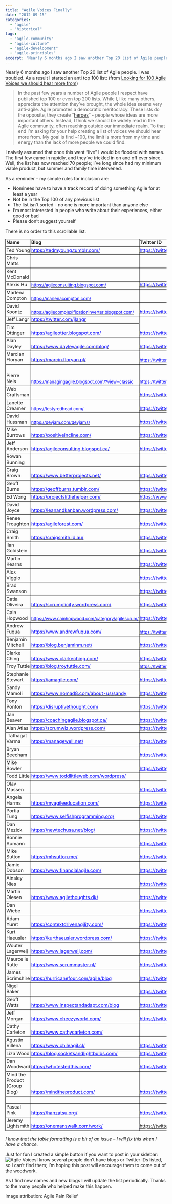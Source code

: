 ```yaml
---
title: "Agile Voices Finally"
date: "2012-09-15"
categories: 
  - "agile"
  - "historical"
tags: 
  - "agile-community"
  - "agile-culture"
  - "agile-development"
  - "agile-principles"
excerpt: 'Nearly 6 months ago I saw another Top 20 list of Agile people. I was troubled. As a result'
---
```


Nearly 6 months ago I saw another Top 20 list of Agile people. I was troubled. As a result I started an anti top 100 list: (from [Looking for 100 Agile Voices we should hear more from](/blog/looking-for-100-agile-voices-we-should-hear-more-from.html))

> In the past few years a number of Agile people I respect have published top 100 or even top 200 lists. While I, like many others, appreciate the attention they’ve brought, the whole idea seems very anti-agile. Agile promotes a democratic meritocracy. These lists do the opposite, they create “[heroes](/blog/agile-gurus-or-thought-leaders.html)” - people whose ideas are more important others. Instead, I think we should be widely read in the Agile community, often reaching outside our immediate realm. To that end I’m asking for your help creating a list of voices we should hear more from. My goal is find ~100, the limit is more from my time and energy than the lack of more people we could find.

I naively assumed that once this went “live” I would be flooded with names. The first few came in rapidly, and they’ve trickled in on and off ever since. Well, the list has now reached 70 people; I’ve long since had my minimum viable product, but summer and family time intervened.

As a reminder – my simple rules for inclusion are:

- Nominees have to have a track record of doing something Agile for at least a year
- Not be in the Top 100 of any previous list
- The list isn't sorted - no one is more important than anyone else
- I’m most interested in people who write about their experiences, either good or bad
- Please don’t suggest yourself

There is no order to this scrollable list.

<table class="postTable" style="border-collapse: collapse;" border="0" width="561" cellspacing="0" cellpadding="0"><colgroup><col style="width: 83pt; mso-width-source: userset; mso-width-alt: 3925;" width="110"> <col style="width: 97pt; mso-width-source: userset; mso-width-alt: 4608;" width="130"> <col style="width: 157pt; mso-width-source: userset; mso-width-alt: 7452;" width="210"></colgroup><tbody><tr style="height: 14.4pt;"><td class="xl67" style="border-bottom: windowtext 0.5pt solid; border-left: windowtext 1.5pt solid; padding-left: 1px; padding-right: 1px; vertical-align: bottom; border-top: windowtext 0.5pt solid; border-right: windowtext 0.5pt solid; padding-top: 1px;" width="138" height="23"><span style="font-size: 11pt;"><strong>Name</strong></span></td><td class="xl68" style="border-bottom: windowtext 0.5pt solid; border-left: medium none; padding-left: 1px; padding-right: 1px; vertical-align: bottom; border-top: windowtext 0.5pt solid; border-right: windowtext 0.5pt solid; padding-top: 1px;" width="130"><span style="font-size: 11pt;"><strong>Blog</strong></span></td><td class="xl69" style="border-bottom: windowtext 0.5pt solid; border-left: medium none; padding-left: 1px; padding-right: 1px; vertical-align: bottom; border-top: windowtext 0.5pt solid; border-right: windowtext 1.5pt solid; padding-top: 1px;" width="544"><span style="font-size: 11pt;"><strong>Twitter ID</strong></span></td></tr><tr style="height: 14.4pt;"><td class="xl70" style="border-bottom: windowtext 0.5pt solid; border-left: windowtext 1.5pt solid; padding-left: 1px; padding-right: 1px; vertical-align: bottom; border-top: medium none; border-right: windowtext 0.5pt solid; padding-top: 1px;" height="23"><span style="font-size: 11pt;">Ted Young</span></td><td class="xl71" style="border-bottom: windowtext 0.5pt solid; border-left: medium none; padding-left: 1px; padding-right: 1px; vertical-align: bottom; border-top: medium none; border-right: windowtext 0.5pt solid; padding-top: 1px;" width="130"><a href="https://tedmyoung.tumblr.com/" target="_parent" rel="noopener noreferrer"><span style="mso-font-charset: 0;"><span style="font-size: 11pt; color: #0000ff;">https://tedmyoung.tumblr.com/</span></span></a></td><td class="xl72" style="border-bottom: windowtext 0.5pt solid; border-left: medium none; padding-left: 1px; padding-right: 1px; vertical-align: bottom; border-top: medium none; border-right: windowtext 1.5pt solid; padding-top: 1px;" width="544"><a href="https://twitter.com/#!/jitterted" target="_parent" rel="noopener noreferrer"><span style="mso-font-charset: 0;"><span style="font-size: 11pt; color: #0000ff;">https://twitter.com/#!/jitterted</span></span></a></td></tr><tr style="height: 14.4pt;"><td class="xl70" style="border-bottom: windowtext 0.5pt solid; border-left: windowtext 1.5pt solid; padding-left: 1px; padding-right: 1px; vertical-align: bottom; border-top: medium none; border-right: windowtext 0.5pt solid; padding-top: 1px;" height="23"><span style="font-size: 11pt;">Chris Matts</span></td><td class="xl73" style="border-bottom: windowtext 0.5pt solid; border-left: medium none; padding-left: 1px; padding-right: 1px; vertical-align: middle; border-top: medium none; border-right: windowtext 0.5pt solid; padding-top: 1px;" width="130"><span style="font-size: 10pt;">&nbsp;</span></td><td class="xl74" style="border-bottom: windowtext 0.5pt solid; border-left: medium none; padding-left: 1px; padding-right: 1px; vertical-align: middle; border-top: medium none; border-right: windowtext 1.5pt solid; padding-top: 1px;" width="544"><span style="font-size: 10pt;">&nbsp;</span></td></tr><tr style="height: 14.4pt;"><td class="xl70" style="border-bottom: windowtext 0.5pt solid; border-left: windowtext 1.5pt solid; padding-left: 1px; padding-right: 1px; vertical-align: bottom; border-top: medium none; border-right: windowtext 0.5pt solid; padding-top: 1px;" height="23"><span style="font-size: 11pt;">Kent McDonald</span></td><td class="xl73" style="border-bottom: windowtext 0.5pt solid; border-left: medium none; padding-left: 1px; padding-right: 1px; vertical-align: middle; border-top: medium none; border-right: windowtext 0.5pt solid; padding-top: 1px;" width="130"><span style="font-size: 10pt;">&nbsp;</span></td><td class="xl74" style="border-bottom: windowtext 0.5pt solid; border-left: medium none; padding-left: 1px; padding-right: 1px; vertical-align: middle; border-top: medium none; border-right: windowtext 1.5pt solid; padding-top: 1px;" width="544"><span style="font-size: 10pt;">&nbsp;</span></td></tr><tr style="height: 14.4pt;"><td class="xl70" style="border-bottom: windowtext 0.5pt solid; border-left: windowtext 1.5pt solid; padding-left: 1px; padding-right: 1px; vertical-align: bottom; border-top: medium none; border-right: windowtext 0.5pt solid; padding-top: 1px;" height="23"><span style="font-size: 11pt;">Alexis Hu</span></td><td class="xl78" style="border-bottom: windowtext 0.5pt solid; border-left: medium none; padding-left: 1px; padding-right: 1px; vertical-align: bottom; border-top: medium none; border-right: windowtext 0.5pt solid; padding-top: 1px;" width="130"><a href="https://agileconsulting.blogspot.com/"><span style="font-size: 10pt; color: #0000ff;">https://agileconsulting.blogspot.com/</span></a></td><td class="xl72" style="border-bottom: windowtext 0.5pt solid; border-left: medium none; padding-left: 1px; padding-right: 1px; vertical-align: bottom; border-top: medium none; border-right: windowtext 1.5pt solid; padding-top: 1px;" width="544"><a href="https://twitter.com/alhui" target="_parent" rel="noopener noreferrer"><span style="mso-font-charset: 0;"><span style="font-size: 11pt; color: #0000ff;">https://twitter.com/alhui</span></span></a></td></tr><tr style="height: 14.4pt;"><td class="xl70" style="border-bottom: windowtext 0.5pt solid; border-left: windowtext 1.5pt solid; padding-left: 1px; padding-right: 1px; vertical-align: bottom; border-top: medium none; border-right: windowtext 0.5pt solid; padding-top: 1px;" height="23"><span style="font-size: 11pt;">Marlena Compton</span></td><td class="xl78" style="border-bottom: windowtext 0.5pt solid; border-left: medium none; padding-left: 1px; padding-right: 1px; vertical-align: bottom; border-top: medium none; border-right: windowtext 0.5pt solid; padding-top: 1px;" width="130"><a href="https://marlenacompton.com/"><span style="font-size: 10pt; color: #0000ff;">https://marlenacompton.com/</span></a></td><td class="xl74" style="border-bottom: windowtext 0.5pt solid; border-left: medium none; padding-left: 1px; padding-right: 1px; vertical-align: middle; border-top: medium none; border-right: windowtext 1.5pt solid; padding-top: 1px;" width="544"><span style="font-size: 10pt;">&nbsp;</span></td></tr><tr style="height: 14.4pt;"><td class="xl70" style="border-bottom: windowtext 0.5pt solid; border-left: windowtext 1.5pt solid; padding-left: 1px; padding-right: 1px; vertical-align: bottom; border-top: medium none; border-right: windowtext 0.5pt solid; padding-top: 1px;" height="23"><span style="font-size: 11pt;">David Koontz</span></td><td class="xl78" style="border-bottom: windowtext 0.5pt solid; border-left: medium none; padding-left: 1px; padding-right: 1px; vertical-align: bottom; border-top: medium none; border-right: windowtext 0.5pt solid; padding-top: 1px;" width="130"><a href="https://agilecomplexificationinverter.blogspot.com/"><span style="font-size: 10pt; color: #0000ff;">https://agilecomplexificationinverter.blogspot.com/</span></a></td><td class="xl72" style="border-bottom: windowtext 0.5pt solid; border-left: medium none; padding-left: 1px; padding-right: 1px; vertical-align: bottom; border-top: medium none; border-right: windowtext 1.5pt solid; padding-top: 1px;" width="544"><a href="https://twitter.com/#!/davidakoontz" target="_parent" rel="noopener noreferrer"><span style="mso-font-charset: 0;"><span style="font-size: 11pt; color: #0000ff;">https://twitter.com/#!/davidakoontz</span></span></a></td></tr><tr style="height: 14.4pt;"><td class="xl70" style="border-bottom: windowtext 0.5pt solid; border-left: windowtext 1.5pt solid; padding-left: 1px; padding-right: 1px; vertical-align: bottom; border-top: medium none; border-right: windowtext 0.5pt solid; padding-top: 1px;" height="23"><span style="font-size: 11pt;">Jeff Langr</span></td><td class="xl71" style="border-bottom: windowtext 0.5pt solid; border-left: medium none; padding-left: 1px; padding-right: 1px; vertical-align: bottom; border-top: medium none; border-right: windowtext 0.5pt solid; padding-top: 1px;" width="130"><a href="https://twitter.com/jlangr" target="_parent" rel="noopener noreferrer"><span style="mso-font-charset: 0;"><span style="font-size: 11pt; color: #0000ff;">https://twitter.com/jlangr</span></span></a></td></tr><tr style="height: 14.4pt;"><td class="xl70" style="border-bottom: windowtext 0.5pt solid; border-left: windowtext 1.5pt solid; padding-left: 1px; padding-right: 1px; vertical-align: bottom; border-top: medium none; border-right: windowtext 0.5pt solid; padding-top: 1px;" height="23"><span style="font-size: 11pt;">Tim Ottinger</span></td><td class="xl71" style="border-bottom: windowtext 0.5pt solid; border-left: medium none; padding-left: 1px; padding-right: 1px; vertical-align: bottom; border-top: medium none; border-right: windowtext 0.5pt solid; padding-top: 1px;" width="130"><a href="https://agileotter.blogspot.com/" target="_parent" rel="noopener noreferrer"><span style="mso-font-charset: 0;"><span style="font-size: 11pt; color: #0000ff;">https://agileotter.blogspot.com/</span></span></a></td><td class="xl72" style="border-bottom: windowtext 0.5pt solid; border-left: medium none; padding-left: 1px; padding-right: 1px; vertical-align: bottom; border-top: medium none; border-right: windowtext 1.5pt solid; padding-top: 1px;" width="544"><a href="https://twitter.com/#!/tottinge" target="_parent" rel="noopener noreferrer"><span style="mso-font-charset: 0;"><span style="font-size: 11pt; color: #0000ff;">https://twitter.com/#!/tottinge</span></span></a></td></tr><tr style="height: 14.4pt;"><td class="xl70" style="border-bottom: windowtext 0.5pt solid; border-left: windowtext 1.5pt solid; padding-left: 1px; padding-right: 1px; vertical-align: bottom; border-top: medium none; border-right: windowtext 0.5pt solid; padding-top: 1px;" height="23"><span style="font-size: 11pt;">Alan Dayley</span></td><td class="xl71" style="border-bottom: windowtext 0.5pt solid; border-left: medium none; padding-left: 1px; padding-right: 1px; vertical-align: bottom; border-top: medium none; border-right: windowtext 0.5pt solid; padding-top: 1px;" width="130"><a href="https://www.dayleyagile.com/blog/" target="_parent" rel="noopener noreferrer"><span style="mso-font-charset: 0;"><span style="font-size: 11pt; color: #0000ff;">https://www.dayleyagile.com/blog/</span></span></a></td><td class="xl72" style="border-bottom: windowtext 0.5pt solid; border-left: medium none; padding-left: 1px; padding-right: 1px; vertical-align: bottom; border-top: medium none; border-right: windowtext 1.5pt solid; padding-top: 1px;" width="544"><a href="https://twitter.com/dayleyagile" target="_parent" rel="noopener noreferrer"><span style="mso-font-charset: 0;"><span style="font-size: 11pt; color: #0000ff;">https://twitter.com/dayleyagile</span></span></a></td></tr><tr style="height: 14.4pt;"><td class="xl70" style="border-bottom: windowtext 0.5pt solid; border-left: windowtext 1.5pt solid; padding-left: 1px; padding-right: 1px; vertical-align: bottom; border-top: medium none; border-right: windowtext 0.5pt solid; padding-top: 1px;" height="23"><span style="font-size: 11pt;">Marcian Floryan</span></td><td class="xl71" style="border-bottom: windowtext 0.5pt solid; border-left: medium none; padding-left: 1px; padding-right: 1px; vertical-align: bottom; border-top: medium none; border-right: windowtext 0.5pt solid; padding-top: 1px;" width="130"><a href="https://marcin.floryan.pl/" target="_parent" rel="noopener noreferrer"><span style="mso-font-charset: 0;"><span style="font-size: 11pt; color: #0000ff;">https://marcin.floryan.pl/</span></span></a></td><td class="xl76" style="border-bottom: windowtext 0.5pt solid; border-left: medium none; padding-left: 1px; padding-right: 1px; vertical-align: bottom; border-top: medium none; border-right: windowtext 1.5pt solid; padding-top: 1px;" width="544"><a href="https://twitter.com/mfloryan"><span style="font-size: 10pt; color: #0000ff;">https://twitter.com/mfloryan</span></a></td></tr><tr style="height: 40.2pt;"><td class="xl70" style="border-bottom: windowtext 0.5pt solid; border-left: windowtext 1.5pt solid; padding-left: 1px; padding-right: 1px; vertical-align: bottom; border-top: medium none; border-right: windowtext 0.5pt solid; padding-top: 1px;" height="67"><span style="font-size: 11pt;">Pierre Neis</span></td><td class="xl77" style="border-bottom: windowtext 0.5pt solid; border-left: medium none; padding-left: 1px; padding-right: 1px; vertical-align: bottom; border-top: medium none; border-right: windowtext 0.5pt solid; padding-top: 1px;" width="130"><a href="https://managingagile.blogspot.com/?view=classic"><span style="font-size: 10pt; color: #0000ff;">https://managingagile.blogspot.com/?view=classic</span></a></td><td class="xl76" style="border-bottom: windowtext 0.5pt solid; border-left: medium none; padding-left: 1px; padding-right: 1px; vertical-align: bottom; border-top: medium none; border-right: windowtext 1.5pt solid; padding-top: 1px;" width="544"><a href="https://twitter.com/elPedroMajor"><span style="font-size: 10pt; color: #0000ff;">https://twitter.com/elPedroMajor</span></a></td></tr><tr style="height: 14.4pt;"><td class="xl70" style="border-bottom: windowtext 0.5pt solid; border-left: windowtext 1.5pt solid; padding-left: 1px; padding-right: 1px; vertical-align: bottom; border-top: medium none; border-right: windowtext 0.5pt solid; padding-top: 1px;" height="23"><span style="font-size: 11pt;">Web Craftsman</span></td><td class="xl73" style="border-bottom: windowtext 0.5pt solid; border-left: medium none; padding-left: 1px; padding-right: 1px; vertical-align: middle; border-top: medium none; border-right: windowtext 0.5pt solid; padding-top: 1px;" width="130"><span style="font-size: 10pt;">&nbsp;</span></td><td class="xl72" style="border-bottom: windowtext 0.5pt solid; border-left: medium none; padding-left: 1px; padding-right: 1px; vertical-align: bottom; border-top: medium none; border-right: windowtext 1.5pt solid; padding-top: 1px;" width="544"><a href="https://twitter.com/web_craftsman" target="_parent" rel="noopener noreferrer"><span style="mso-font-charset: 0;"><span style="font-size: 11pt; color: #0000ff;">https://twitter.com/web_craftsman</span></span></a></td></tr><tr style="height: 14.4pt;"><td class="xl70" style="border-bottom: windowtext 0.5pt solid; border-left: windowtext 1.5pt solid; padding-left: 1px; padding-right: 1px; vertical-align: bottom; border-top: medium none; border-right: windowtext 0.5pt solid; padding-top: 1px;" height="23"><span style="font-size: 11pt;">Lanette Creamer</span></td><td class="xl78" style="border-bottom: windowtext 0.5pt solid; border-left: medium none; padding-left: 1px; padding-right: 1px; vertical-align: bottom; border-top: medium none; border-right: windowtext 0.5pt solid; padding-top: 1px;" width="130"><span style="font-size: 10pt; color: #0000ff;">https://testyredhead.com/</span></td><td class="xl72" style="border-bottom: windowtext 0.5pt solid; border-left: medium none; padding-left: 1px; padding-right: 1px; vertical-align: bottom; border-top: medium none; border-right: windowtext 1.5pt solid; padding-top: 1px;" width="544"><a href="https://twitter.com/lanettecream" target="_parent" rel="noopener noreferrer"><span style="mso-font-charset: 0;"><span style="font-size: 11pt; color: #0000ff;">https://twitter.com/lanettecream</span></span></a></td></tr><tr style="height: 14.4pt;"><td class="xl70" style="border-bottom: windowtext 0.5pt solid; border-left: windowtext 1.5pt solid; padding-left: 1px; padding-right: 1px; vertical-align: bottom; border-top: medium none; border-right: windowtext 0.5pt solid; padding-top: 1px;" height="23"><span style="font-size: 11pt;">David Hussman</span></td><td class="xl78" style="border-bottom: windowtext 0.5pt solid; border-left: medium none; padding-left: 1px; padding-right: 1px; vertical-align: bottom; border-top: medium none; border-right: windowtext 0.5pt solid; padding-top: 1px;" width="130"><a href="https://devjam.com/"><span style="font-size: 10pt; color: #0000ff;">https://devjam.com/devjams/</span></a></td><td class="xl72" style="border-bottom: windowtext 0.5pt solid; border-left: medium none; padding-left: 1px; padding-right: 1px; vertical-align: bottom; border-top: medium none; border-right: windowtext 1.5pt solid; padding-top: 1px;" width="544"><a href="https://twitter.com/davidhussman" target="_parent" rel="noopener noreferrer"><span style="mso-font-charset: 0;"><span style="font-size: 11pt; color: #0000ff;">https://twitter.com/davidhussman</span></span></a></td></tr><tr style="height: 14.4pt;"><td class="xl70" style="border-bottom: windowtext 0.5pt solid; border-left: windowtext 1.5pt solid; padding-left: 1px; padding-right: 1px; vertical-align: bottom; border-top: medium none; border-right: windowtext 0.5pt solid; padding-top: 1px;" height="23"><span style="font-size: 11pt;">Mike Burrows</span></td><td class="xl71" style="border-bottom: windowtext 0.5pt solid; border-left: medium none; padding-left: 1px; padding-right: 1px; vertical-align: bottom; border-top: medium none; border-right: windowtext 0.5pt solid; padding-top: 1px;" width="130"><a href="https://positiveincline.com/" target="_parent" rel="noopener noreferrer"><span style="mso-font-charset: 0;"><span style="font-size: 11pt; color: #0000ff;">https://positiveincline.com/</span></span></a></td><td class="xl72" style="border-bottom: windowtext 0.5pt solid; border-left: medium none; padding-left: 1px; padding-right: 1px; vertical-align: bottom; border-top: medium none; border-right: windowtext 1.5pt solid; padding-top: 1px;" width="544"><a href="https://twitter.com/asplake" target="_parent" rel="noopener noreferrer"><span style="mso-font-charset: 0;"><span style="font-size: 11pt; color: #0000ff;">https://twitter.com/asplake</span></span></a></td></tr><tr style="height: 14.4pt;"><td class="xl70" style="border-bottom: windowtext 0.5pt solid; border-left: windowtext 1.5pt solid; padding-left: 1px; padding-right: 1px; vertical-align: bottom; border-top: medium none; border-right: windowtext 0.5pt solid; padding-top: 1px;" height="23"><span style="font-size: 11pt;">Jeff Anderson</span></td><td class="xl71" style="border-bottom: windowtext 0.5pt solid; border-left: medium none; padding-left: 1px; padding-right: 1px; vertical-align: bottom; border-top: medium none; border-right: windowtext 0.5pt solid; padding-top: 1px;" width="130"><a href="https://agileconsulting.blogspot.ca/" target="_parent" rel="noopener noreferrer"><span style="mso-font-charset: 0;"><span style="font-size: 11pt; color: #0000ff;">https://agileconsulting.blogspot.ca/</span></span></a></td><td class="xl72" style="border-bottom: windowtext 0.5pt solid; border-left: medium none; padding-left: 1px; padding-right: 1px; vertical-align: bottom; border-top: medium none; border-right: windowtext 1.5pt solid; padding-top: 1px;" width="544"><a href="https://twitter.com/thomasjeffrey" target="_parent" rel="noopener noreferrer"><span style="mso-font-charset: 0;"><span style="font-size: 11pt; color: #0000ff;">https://twitter.com/thomasjeffrey</span></span></a></td></tr><tr style="height: 14.4pt;"><td class="xl70" style="border-bottom: windowtext 0.5pt solid; border-left: windowtext 1.5pt solid; padding-left: 1px; padding-right: 1px; vertical-align: bottom; border-top: medium none; border-right: windowtext 0.5pt solid; padding-top: 1px;" height="23"><span style="font-size: 11pt;">Rowan Bunning</span></td><td class="xl73" style="border-bottom: windowtext 0.5pt solid; border-left: medium none; padding-left: 1px; padding-right: 1px; vertical-align: middle; border-top: medium none; border-right: windowtext 0.5pt solid; padding-top: 1px;" width="130"><span style="font-size: 10pt;">&nbsp;</span></td><td class="xl74" style="border-bottom: windowtext 0.5pt solid; border-left: medium none; padding-left: 1px; padding-right: 1px; vertical-align: middle; border-top: medium none; border-right: windowtext 1.5pt solid; padding-top: 1px;" width="544"><span style="font-size: 10pt;">&nbsp;</span></td></tr><tr style="height: 14.4pt;"><td class="xl70" style="border-bottom: windowtext 0.5pt solid; border-left: windowtext 1.5pt solid; padding-left: 1px; padding-right: 1px; vertical-align: bottom; border-top: medium none; border-right: windowtext 0.5pt solid; padding-top: 1px;" height="23"><span style="font-size: 11pt;">Craig Brown</span></td><td class="xl71" style="border-bottom: windowtext 0.5pt solid; border-left: medium none; padding-left: 1px; padding-right: 1px; vertical-align: bottom; border-top: medium none; border-right: windowtext 0.5pt solid; padding-top: 1px;" width="130"><a href="https://www.betterprojects.net/" target="_parent" rel="noopener noreferrer"><span style="mso-font-charset: 0;"><span style="font-size: 11pt; color: #0000ff;">https://www.betterprojects.net/</span></span></a></td><td class="xl72" style="border-bottom: windowtext 0.5pt solid; border-left: medium none; padding-left: 1px; padding-right: 1px; vertical-align: bottom; border-top: medium none; border-right: windowtext 1.5pt solid; padding-top: 1px;" width="544"><a href="https://twitter.com/brown_note" target="_parent" rel="noopener noreferrer"><span style="mso-font-charset: 0;"><span style="font-size: 11pt; color: #0000ff;">https://twitter.com/brown_note</span></span></a></td></tr><tr style="height: 14.4pt;"><td class="xl70" style="border-bottom: windowtext 0.5pt solid; border-left: windowtext 1.5pt solid; padding-left: 1px; padding-right: 1px; vertical-align: bottom; border-top: medium none; border-right: windowtext 0.5pt solid; padding-top: 1px;" height="23"><span style="font-size: 11pt;">Geoff Burns</span></td><td class="xl71" style="border-bottom: windowtext 0.5pt solid; border-left: medium none; padding-left: 1px; padding-right: 1px; vertical-align: bottom; border-top: medium none; border-right: windowtext 0.5pt solid; padding-top: 1px;" width="130"><a href="https://geoffburns.tumblr.com/" target="_parent" rel="noopener noreferrer"><span style="mso-font-charset: 0;"><span style="font-size: 11pt; color: #0000ff;">https://geoffburns.tumblr.com/</span></span></a></td><td class="xl72" style="border-bottom: windowtext 0.5pt solid; border-left: medium none; padding-left: 1px; padding-right: 1px; vertical-align: bottom; border-top: medium none; border-right: windowtext 1.5pt solid; padding-top: 1px;" width="544"><a href="https://twitter.com/blxt/" target="_parent" rel="noopener noreferrer"><span style="mso-font-charset: 0;"><span style="font-size: 11pt; color: #0000ff;">https://twitter.com/blxt/</span></span></a></td></tr><tr style="height: 14.4pt;"><td class="xl70" style="border-bottom: windowtext 0.5pt solid; border-left: windowtext 1.5pt solid; padding-left: 1px; padding-right: 1px; vertical-align: bottom; border-top: medium none; border-right: windowtext 0.5pt solid; padding-top: 1px;" height="23"><span style="font-size: 11pt;">Ed Wong</span></td><td class="xl71" style="border-bottom: windowtext 0.5pt solid; border-left: medium none; padding-left: 1px; padding-right: 1px; vertical-align: bottom; border-top: medium none; border-right: windowtext 0.5pt solid; padding-top: 1px;" width="130"><a href="https://projectslittlehelper.com/" target="_parent" rel="noopener noreferrer"><span style="mso-font-charset: 0;"><span style="font-size: 11pt; color: #0000ff;">https://projectslittlehelper.com/</span></span></a></td><td class="xl72" style="border-bottom: windowtext 0.5pt solid; border-left: medium none; padding-left: 1px; padding-right: 1px; vertical-align: bottom; border-top: medium none; border-right: windowtext 1.5pt solid; padding-top: 1px;" width="544"><a href="https://www.twitter.com/littlehelper" target="_parent" rel="noopener noreferrer"><span style="mso-font-charset: 0;"><span style="font-size: 11pt; color: #0000ff;">https://www.twitter.com/littlehelper</span></span></a></td></tr><tr style="height: 14.4pt;"><td class="xl70" style="border-bottom: windowtext 0.5pt solid; border-left: windowtext 1.5pt solid; padding-left: 1px; padding-right: 1px; vertical-align: bottom; border-top: medium none; border-right: windowtext 0.5pt solid; padding-top: 1px;" height="23"><span style="font-size: 11pt;">David Joyce</span></td><td class="xl71" style="border-bottom: windowtext 0.5pt solid; border-left: medium none; padding-left: 1px; padding-right: 1px; vertical-align: bottom; border-top: medium none; border-right: windowtext 0.5pt solid; padding-top: 1px;" width="130"><a href="https://leanandkanban.wordpress.com/" target="_parent" rel="noopener noreferrer"><span style="mso-font-charset: 0;"><span style="font-size: 11pt; color: #0000ff;">https://leanandkanban.wordpress.com/</span></span></a></td><td class="xl72" style="border-bottom: windowtext 0.5pt solid; border-left: medium none; padding-left: 1px; padding-right: 1px; vertical-align: bottom; border-top: medium none; border-right: windowtext 1.5pt solid; padding-top: 1px;" width="544"><a href="https://twitter.com/dpjoyce/" target="_parent" rel="noopener noreferrer"><span style="mso-font-charset: 0;"><span style="font-size: 11pt; color: #0000ff;">https://twitter.com/dpjoyce/</span></span></a></td></tr><tr style="height: 14.4pt;"><td class="xl70" style="border-bottom: windowtext 0.5pt solid; border-left: windowtext 1.5pt solid; padding-left: 1px; padding-right: 1px; vertical-align: bottom; border-top: medium none; border-right: windowtext 0.5pt solid; padding-top: 1px;" height="23"><span style="font-size: 11pt;">Renee Troughton</span></td><td class="xl71" style="border-bottom: windowtext 0.5pt solid; border-left: medium none; padding-left: 1px; padding-right: 1px; vertical-align: bottom; border-top: medium none; border-right: windowtext 0.5pt solid; padding-top: 1px;" width="130"><a href="https://agileforest.com/" target="_parent" rel="noopener noreferrer"><span style="mso-font-charset: 0;"><span style="font-size: 11pt; color: #0000ff;">https://agileforest.com/</span></span></a></td><td class="xl72" style="border-bottom: windowtext 0.5pt solid; border-left: medium none; padding-left: 1px; padding-right: 1px; vertical-align: bottom; border-top: medium none; border-right: windowtext 1.5pt solid; padding-top: 1px;" width="544"><a href="https://twitter.com/AgileRenee" target="_parent" rel="noopener noreferrer"><span style="mso-font-charset: 0;"><span style="font-size: 11pt; color: #0000ff;">https://twitter.com/AgileRenee</span></span></a></td></tr><tr style="height: 14.4pt;"><td class="xl70" style="border-bottom: windowtext 0.5pt solid; border-left: windowtext 1.5pt solid; padding-left: 1px; padding-right: 1px; vertical-align: bottom; border-top: medium none; border-right: windowtext 0.5pt solid; padding-top: 1px;" height="23"><span style="font-size: 11pt;">Craig Smith</span></td><td class="xl71" style="border-bottom: windowtext 0.5pt solid; border-left: medium none; padding-left: 1px; padding-right: 1px; vertical-align: bottom; border-top: medium none; border-right: windowtext 0.5pt solid; padding-top: 1px;" width="130"><a href="https://craigsmith.id.au/" target="_parent" rel="noopener noreferrer"><span style="mso-font-charset: 0;"><span style="font-size: 11pt; color: #0000ff;">https://craigsmith.id.au/</span></span></a></td><td class="xl72" style="border-bottom: windowtext 0.5pt solid; border-left: medium none; padding-left: 1px; padding-right: 1px; vertical-align: bottom; border-top: medium none; border-right: windowtext 1.5pt solid; padding-top: 1px;" width="544"><a href="https://twitter.com/smithcdau" target="_parent" rel="noopener noreferrer"><span style="mso-font-charset: 0;"><span style="font-size: 11pt; color: #0000ff;">https://twitter.com/smithcdau</span></span></a></td></tr><tr style="height: 14.4pt;"><td class="xl70" style="border-bottom: windowtext 0.5pt solid; border-left: windowtext 1.5pt solid; padding-left: 1px; padding-right: 1px; vertical-align: bottom; border-top: medium none; border-right: windowtext 0.5pt solid; padding-top: 1px;" height="23"><span style="font-size: 11pt;">Ilan Goldstein</span></td><td class="xl71" style="border-bottom: windowtext 0.5pt solid; border-left: medium none; padding-left: 1px; padding-right: 1px; vertical-align: bottom; border-top: medium none; border-right: windowtext 0.5pt solid; padding-top: 1px;" width="130"></td><td class="xl72" style="border-bottom: windowtext 0.5pt solid; border-left: medium none; padding-left: 1px; padding-right: 1px; vertical-align: bottom; border-top: medium none; border-right: windowtext 1.5pt solid; padding-top: 1px;" width="544"><a href="https://twitter.com/ilagile" target="_parent" rel="noopener noreferrer"><span style="mso-font-charset: 0;"><span style="font-size: 11pt; color: #0000ff;">https://twitter.com/ilagile</span></span></a></td></tr><tr style="height: 14.4pt;"><td class="xl70" style="border-bottom: windowtext 0.5pt solid; border-left: windowtext 1.5pt solid; padding-left: 1px; padding-right: 1px; vertical-align: bottom; border-top: medium none; border-right: windowtext 0.5pt solid; padding-top: 1px;" height="23"><span style="font-size: 11pt;">Martin Kearns</span></td><td class="xl73" style="border-bottom: windowtext 0.5pt solid; border-left: medium none; padding-left: 1px; padding-right: 1px; vertical-align: middle; border-top: medium none; border-right: windowtext 0.5pt solid; padding-top: 1px;" width="130"><span style="font-size: 10pt;">&nbsp;</span></td><td class="xl72" style="border-bottom: windowtext 0.5pt solid; border-left: medium none; padding-left: 1px; padding-right: 1px; vertical-align: bottom; border-top: medium none; border-right: windowtext 1.5pt solid; padding-top: 1px;" width="544"><a href="https://twitter.com/kearnsey" target="_parent" rel="noopener noreferrer"><span style="mso-font-charset: 0;"><span style="font-size: 11pt; color: #0000ff;">https://twitter.com/kearnsey</span></span></a></td></tr><tr style="height: 14.4pt;"><td class="xl70" style="border-bottom: windowtext 0.5pt solid; border-left: windowtext 1.5pt solid; padding-left: 1px; padding-right: 1px; vertical-align: bottom; border-top: medium none; border-right: windowtext 0.5pt solid; padding-top: 1px;" height="23"><span style="font-size: 11pt;">Alex Viggio</span></td><td class="xl73" style="border-bottom: windowtext 0.5pt solid; border-left: medium none; padding-left: 1px; padding-right: 1px; vertical-align: middle; border-top: medium none; border-right: windowtext 0.5pt solid; padding-top: 1px;" width="130"><span style="font-size: 10pt;">&nbsp;</span></td><td class="xl72" style="border-bottom: windowtext 0.5pt solid; border-left: medium none; padding-left: 1px; padding-right: 1px; vertical-align: bottom; border-top: medium none; border-right: windowtext 1.5pt solid; padding-top: 1px;" width="544"><a href="https://twitter.com/aviggio/" target="_parent" rel="noopener noreferrer"><span style="mso-font-charset: 0;"><span style="font-size: 11pt; color: #0000ff;">https://twitter.com/aviggio/</span></span></a></td></tr><tr style="height: 14.4pt;"><td class="xl70" style="border-bottom: windowtext 0.5pt solid; border-left: windowtext 1.5pt solid; padding-left: 1px; padding-right: 1px; vertical-align: bottom; border-top: medium none; border-right: windowtext 0.5pt solid; padding-top: 1px;" height="23"><span style="font-size: 11pt;">Brad Swanson</span></td><td class="xl71" style="border-bottom: windowtext 0.5pt solid; border-left: medium none; padding-left: 1px; padding-right: 1px; vertical-align: bottom; border-top: medium none; border-right: windowtext 0.5pt solid; padding-top: 1px;" width="130"></td><td class="xl72" style="border-bottom: windowtext 0.5pt solid; border-left: medium none; padding-left: 1px; padding-right: 1px; vertical-align: bottom; border-top: medium none; border-right: windowtext 1.5pt solid; padding-top: 1px;" width="544"><a href="https://twitter.com/bradswanson/" target="_parent" rel="noopener noreferrer"><span style="mso-font-charset: 0;"><span style="font-size: 11pt; color: #0000ff;">https://twitter.com/bradswanson/</span></span></a></td></tr><tr style="height: 14.4pt;"><td class="xl70" style="border-bottom: windowtext 0.5pt solid; border-left: windowtext 1.5pt solid; padding-left: 1px; padding-right: 1px; vertical-align: bottom; border-top: medium none; border-right: windowtext 0.5pt solid; padding-top: 1px;" height="23"><span style="font-size: 11pt;">Catia Oliveira</span></td><td class="xl71" style="border-bottom: windowtext 0.5pt solid; border-left: medium none; padding-left: 1px; padding-right: 1px; vertical-align: bottom; border-top: medium none; border-right: windowtext 0.5pt solid; padding-top: 1px;" width="130"><a href="https://scrumplicity.wordpress.com/" target="_parent" rel="noopener noreferrer"><span style="mso-font-charset: 0;"><span style="font-size: 11pt; color: #0000ff;">https://scrumplicity.wordpress.com/</span></span></a></td><td class="xl72" style="border-bottom: windowtext 0.5pt solid; border-left: medium none; padding-left: 1px; padding-right: 1px; vertical-align: bottom; border-top: medium none; border-right: windowtext 1.5pt solid; padding-top: 1px;" width="544"><a href="https://twitter.com/CatOliv" target="_parent" rel="noopener noreferrer"><span style="mso-font-charset: 0;"><span style="font-size: 11pt; color: #0000ff;">https://twitter.com/CatOliv</span></span></a></td></tr><tr style="height: 14.4pt;"><td class="xl70" style="border-bottom: windowtext 0.5pt solid; border-left: windowtext 1.5pt solid; padding-left: 1px; padding-right: 1px; vertical-align: bottom; border-top: medium none; border-right: windowtext 0.5pt solid; padding-top: 1px;" height="23"><span style="font-size: 11pt;">Cain Hopwood</span></td><td class="xl78" style="border-bottom: windowtext 0.5pt solid; border-left: medium none; padding-left: 1px; padding-right: 1px; vertical-align: bottom; border-top: medium none; border-right: windowtext 0.5pt solid; padding-top: 1px;" width="130"><a href="https://www.cainhopwood.com/category/agilescrum/"><span style="font-size: 10pt; color: #0000ff;">https://www.cainhopwood.com/category/agilescrum/</span></a></td><td class="xl72" style="border-bottom: windowtext 0.5pt solid; border-left: medium none; padding-left: 1px; padding-right: 1px; vertical-align: bottom; border-top: medium none; border-right: windowtext 1.5pt solid; padding-top: 1px;" width="544"><a href="https://twitter.com/cainhopwood" target="_parent" rel="noopener noreferrer"><span style="mso-font-charset: 0;"><span style="font-size: 11pt; color: #0000ff;">https://twitter.com/cainhopwood</span></span></a></td></tr><tr style="height: 14.4pt;"><td class="xl70" style="border-bottom: windowtext 0.5pt solid; border-left: windowtext 1.5pt solid; padding-left: 1px; padding-right: 1px; vertical-align: bottom; border-top: medium none; border-right: windowtext 0.5pt solid; padding-top: 1px;" height="23"><span style="font-size: 11pt;">Andrew Fuqua</span></td><td class="xl71" style="border-bottom: windowtext 0.5pt solid; border-left: medium none; padding-left: 1px; padding-right: 1px; vertical-align: bottom; border-top: medium none; border-right: windowtext 0.5pt solid; padding-top: 1px;" width="130"><a href="https://www.andrewfuqua.com/" target="_parent" rel="noopener noreferrer"><span style="mso-font-charset: 0;"><span style="font-size: 11pt; color: #0000ff;">https://www.andrewfuqua.com/</span></span></a></td><td class="xl79" style="border-bottom: windowtext 0.5pt solid; border-left: medium none; padding-left: 1px; padding-right: 1px; vertical-align: bottom; border-top: medium none; border-right: windowtext 1.5pt solid; padding-top: 1px;" width="544"><a href="https://twitter.com/andrewmfuqua"><span style="font-size: 10pt; color: #0000ff;">https://twitter.com/andrewmfuqua</span></a></td></tr><tr style="height: 14.4pt;"><td class="xl70" style="border-bottom: windowtext 0.5pt solid; border-left: windowtext 1.5pt solid; padding-left: 1px; padding-right: 1px; vertical-align: bottom; border-top: medium none; border-right: windowtext 0.5pt solid; padding-top: 1px;" height="23"><span style="font-size: 11pt;">Benjamin Mitchell</span></td><td class="xl71" style="border-bottom: windowtext 0.5pt solid; border-left: medium none; padding-left: 1px; padding-right: 1px; vertical-align: bottom; border-top: medium none; border-right: windowtext 0.5pt solid; padding-top: 1px;" width="130"><a href="https://blog.benjaminm.net/" target="_parent" rel="noopener noreferrer"><span style="mso-font-charset: 0;"><span style="font-size: 11pt; color: #0000ff;">https://blog.benjaminm.net/</span></span></a></td><td class="xl72" style="border-bottom: windowtext 0.5pt solid; border-left: medium none; padding-left: 1px; padding-right: 1px; vertical-align: bottom; border-top: medium none; border-right: windowtext 1.5pt solid; padding-top: 1px;" width="544"><a href="https://twitter.com/benjaminm" target="_parent" rel="noopener noreferrer"><span style="mso-font-charset: 0;"><span style="font-size: 11pt; color: #0000ff;">https://twitter.com/benjaminm</span></span></a></td></tr><tr style="height: 14.4pt;"><td class="xl70" style="border-bottom: windowtext 0.5pt solid; border-left: windowtext 1.5pt solid; padding-left: 1px; padding-right: 1px; vertical-align: bottom; border-top: medium none; border-right: windowtext 0.5pt solid; padding-top: 1px;" height="23"><span style="font-size: 11pt;">Clarke Ching</span></td><td class="xl71" style="border-bottom: windowtext 0.5pt solid; border-left: medium none; padding-left: 1px; padding-right: 1px; vertical-align: bottom; border-top: medium none; border-right: windowtext 0.5pt solid; padding-top: 1px;" width="130"><a href="https://www.clarkeching.com/" target="_parent" rel="noopener noreferrer"><span style="mso-font-charset: 0;"><span style="font-size: 11pt; color: #0000ff;">https://www.clarkeching.com/</span></span></a></td><td class="xl72" style="border-bottom: windowtext 0.5pt solid; border-left: medium none; padding-left: 1px; padding-right: 1px; vertical-align: bottom; border-top: medium none; border-right: windowtext 1.5pt solid; padding-top: 1px;" width="544"><a href="https://twitter.com/clarkeching" target="_parent" rel="noopener noreferrer"><span style="mso-font-charset: 0;"><span style="font-size: 11pt; color: #0000ff;">https://twitter.com/clarkeching</span></span></a></td></tr><tr style="height: 14.4pt;"><td class="xl70" style="border-bottom: windowtext 0.5pt solid; border-left: windowtext 1.5pt solid; padding-left: 1px; padding-right: 1px; vertical-align: bottom; border-top: medium none; border-right: windowtext 0.5pt solid; padding-top: 1px;" height="23"><span style="font-size: 11pt;">Troy Tuttle</span></td><td class="xl71" style="border-bottom: windowtext 0.5pt solid; border-left: medium none; padding-left: 1px; padding-right: 1px; vertical-align: bottom; border-top: medium none; border-right: windowtext 0.5pt solid; padding-top: 1px;" width="130"><a href="https://blog.troytuttle.com/" target="_parent" rel="noopener noreferrer"><span style="mso-font-charset: 0;"><span style="font-size: 11pt; color: #0000ff;">https://blog.troytuttle.com/</span></span></a></td><td class="xl79" style="border-bottom: windowtext 0.5pt solid; border-left: medium none; padding-left: 1px; padding-right: 1px; vertical-align: bottom; border-top: medium none; border-right: windowtext 1.5pt solid; padding-top: 1px;" width="544"><a href="https://twitter.com/troytuttle"><span style="font-size: 10pt; color: #0000ff;">https://twitter.com/troytuttle</span></a></td></tr><tr style="height: 14.4pt;"><td class="xl70" style="border-bottom: windowtext 0.5pt solid; border-left: windowtext 1.5pt solid; padding-left: 1px; padding-right: 1px; vertical-align: bottom; border-top: medium none; border-right: windowtext 0.5pt solid; padding-top: 1px;" height="23"><span style="font-size: 11pt;">Stephanie Stewart</span></td><td class="xl71" style="border-bottom: windowtext 0.5pt solid; border-left: medium none; padding-left: 1px; padding-right: 1px; vertical-align: bottom; border-top: medium none; border-right: windowtext 0.5pt solid; padding-top: 1px;" width="130"><a href="https://iamagile.com/" target="_parent" rel="noopener noreferrer"><span style="mso-font-charset: 0;"><span style="font-size: 11pt; color: #0000ff;">https://iamagile.com/</span></span></a></td><td class="xl72" style="border-bottom: windowtext 0.5pt solid; border-left: medium none; padding-left: 1px; padding-right: 1px; vertical-align: bottom; border-top: medium none; border-right: windowtext 1.5pt solid; padding-top: 1px;" width="544"><a href="https://twitter.com/PROJECT_steph" target="_parent" rel="noopener noreferrer"><span style="mso-font-charset: 0;"><span style="font-size: 11pt; color: #0000ff;">https://twitter.com/PROJECT_steph</span></span></a></td></tr><tr style="height: 14.4pt;"><td class="xl70" style="border-bottom: windowtext 0.5pt solid; border-left: windowtext 1.5pt solid; padding-left: 1px; padding-right: 1px; vertical-align: bottom; border-top: medium none; border-right: windowtext 0.5pt solid; padding-top: 1px;" height="23"><span style="font-size: 11pt;">Sandy Mamoli</span></td><td class="xl71" style="border-bottom: windowtext 0.5pt solid; border-left: medium none; padding-left: 1px; padding-right: 1px; vertical-align: bottom; border-top: medium none; border-right: windowtext 0.5pt solid; padding-top: 1px;" width="130"><a href="https://www.nomad8.com/about-us/sandy" target="_parent" rel="noopener noreferrer"><span style="mso-font-charset: 0;"><span style="font-size: 11pt; color: #0000ff;">https://www.nomad8.com/about-us/sandy</span></span></a></td><td class="xl72" style="border-bottom: windowtext 0.5pt solid; border-left: medium none; padding-left: 1px; padding-right: 1px; vertical-align: bottom; border-top: medium none; border-right: windowtext 1.5pt solid; padding-top: 1px;" width="544"><a href="https://twitter.com/smamol" target="_parent" rel="noopener noreferrer"><span style="mso-font-charset: 0;"><span style="font-size: 11pt; color: #0000ff;">https://twitter.com/smamol</span></span></a></td></tr><tr style="height: 14.4pt;"><td class="xl70" style="border-bottom: windowtext 0.5pt solid; border-left: windowtext 1.5pt solid; padding-left: 1px; padding-right: 1px; vertical-align: bottom; border-top: medium none; border-right: windowtext 0.5pt solid; padding-top: 1px;" height="23"><span style="font-size: 11pt;">Tony Ponton</span></td><td class="xl71" style="border-bottom: windowtext 0.5pt solid; border-left: medium none; padding-left: 1px; padding-right: 1px; vertical-align: bottom; border-top: medium none; border-right: windowtext 0.5pt solid; padding-top: 1px;" width="130"><a href="https://disruptivethought.com/" target="_parent" rel="noopener noreferrer"><span style="mso-font-charset: 0;"><span style="font-size: 11pt; color: #0000ff;">https://disruptivethought.com/</span></span></a></td><td class="xl72" style="border-bottom: windowtext 0.5pt solid; border-left: medium none; padding-left: 1px; padding-right: 1px; vertical-align: bottom; border-top: medium none; border-right: windowtext 1.5pt solid; padding-top: 1px;" width="544"><a href="https://twitter.com/SvenNotnop" target="_parent" rel="noopener noreferrer"><span style="mso-font-charset: 0;"><span style="font-size: 11pt; color: #0000ff;">https://twitter.com/SvenNotnop</span></span></a></td></tr><tr style="height: 14.4pt;"><td class="xl70" style="border-bottom: windowtext 0.5pt solid; border-left: windowtext 1.5pt solid; padding-left: 1px; padding-right: 1px; vertical-align: bottom; border-top: medium none; border-right: windowtext 0.5pt solid; padding-top: 1px;" height="23"><span style="font-size: 11pt;">Jan Beaver</span></td><td class="xl71" style="border-bottom: windowtext 0.5pt solid; border-left: medium none; padding-left: 1px; padding-right: 1px; vertical-align: bottom; border-top: medium none; border-right: windowtext 0.5pt solid; padding-top: 1px;" width="130"><span style="font-size: 11pt; color: #0000ff;"><span style="text-decoration: underline;">https://coachingagile.blogspot.ca/</span></span></td><td class="xl72" style="border-bottom: windowtext 0.5pt solid; border-left: medium none; padding-left: 1px; padding-right: 1px; vertical-align: bottom; border-top: medium none; border-right: windowtext 1.5pt solid; padding-top: 1px;" width="544"><span style="font-size: 11pt; color: #0000ff;"><span style="text-decoration: underline;">https://twitter.com/jan_beaver</span></span></td></tr><tr style="height: 14.4pt;"><td class="xl70" style="border-bottom: windowtext 0.5pt solid; border-left: windowtext 1.5pt solid; padding-left: 1px; padding-right: 1px; vertical-align: bottom; border-top: medium none; border-right: windowtext 0.5pt solid; padding-top: 1px;" height="23"><span style="font-size: 11pt;">Alan Atlas</span></td><td class="xl71" style="border-bottom: windowtext 0.5pt solid; border-left: medium none; padding-left: 1px; padding-right: 1px; vertical-align: bottom; border-top: medium none; border-right: windowtext 0.5pt solid; padding-top: 1px;" width="130"><a href="https://scrumwiz.wordpress.com/" target="_parent" rel="noopener noreferrer"><span style="mso-font-charset: 0;"><span style="font-size: 11pt; color: #0000ff;">https://scrumwiz.wordpress.com/</span></span></a></td><td class="xl72" style="border-bottom: windowtext 0.5pt solid; border-left: medium none; padding-left: 1px; padding-right: 1px; vertical-align: bottom; border-top: medium none; border-right: windowtext 1.5pt solid; padding-top: 1px;" width="544"><a href="https://twitter.com/alanatlas/" target="_parent" rel="noopener noreferrer"><span style="mso-font-charset: 0;"><span style="font-size: 11pt; color: #0000ff;">https://twitter.com/alanatlas/</span></span></a></td></tr><tr style="height: 14.4pt;"><td class="xl70" style="border-bottom: windowtext 0.5pt solid; border-left: windowtext 1.5pt solid; padding-left: 1px; padding-right: 1px; vertical-align: bottom; border-top: medium none; border-right: windowtext 0.5pt solid; padding-top: 1px;" height="23"><span style="font-family: Calibri;"><span style="mso-spacerun: yes;"><span style="font-size: 11pt;">&nbsp;</span></span></span><span style="font-size: 11pt;">Tathagat Varma</span></td><td class="xl71" style="border-bottom: windowtext 0.5pt solid; border-left: medium none; padding-left: 1px; padding-right: 1px; vertical-align: bottom; border-top: medium none; border-right: windowtext 0.5pt solid; padding-top: 1px;" width="130"><span style="font-size: 11pt; color: #0000ff;"><span style="text-decoration: underline;">https://managewell.net/</span></span></td><td class="xl72" style="border-bottom: windowtext 0.5pt solid; border-left: medium none; padding-left: 1px; padding-right: 1px; vertical-align: bottom; border-top: medium none; border-right: windowtext 1.5pt solid; padding-top: 1px;" width="544"><span style="font-size: 11pt; color: #0000ff;"><span style="text-decoration: underline;">https://twitter.com/tathagatvarma</span></span></td></tr><tr style="height: 14.4pt;"><td class="xl70" style="border-bottom: windowtext 0.5pt solid; border-left: windowtext 1.5pt solid; padding-left: 1px; padding-right: 1px; vertical-align: bottom; border-top: medium none; border-right: windowtext 0.5pt solid; padding-top: 1px;" height="23"><span style="font-size: 11pt;">Bryan Beecham</span></td><td class="xl71" style="border-bottom: windowtext 0.5pt solid; border-left: medium none; padding-left: 1px; padding-right: 1px; vertical-align: bottom; border-top: medium none; border-right: windowtext 0.5pt solid; padding-top: 1px;" width="130"><span style="visibility: hidden; text-decoration: underline;"><span style="font-size: 11pt; color: #0000ff;">&nbsp;</span></span></td><td class="xl72" style="border-bottom: windowtext 0.5pt solid; border-left: medium none; padding-left: 1px; padding-right: 1px; vertical-align: bottom; border-top: medium none; border-right: windowtext 1.5pt solid; padding-top: 1px;" width="544"><span style="font-size: 11pt; color: #0000ff;"><span style="text-decoration: underline;">https://twitter.com/BillyGarnet</span></span></td></tr><tr style="height: 14.4pt;"><td class="xl70" style="border-bottom: windowtext 0.5pt solid; border-left: windowtext 1.5pt solid; padding-left: 1px; padding-right: 1px; vertical-align: bottom; border-top: medium none; border-right: windowtext 0.5pt solid; padding-top: 1px;" height="23"><span style="font-size: 11pt;">Mike Bowler</span></td><td class="xl71" style="border-bottom: windowtext 0.5pt solid; border-left: medium none; padding-left: 1px; padding-right: 1px; vertical-align: bottom; border-top: medium none; border-right: windowtext 0.5pt solid; padding-top: 1px;" width="130"><span style="visibility: hidden; text-decoration: underline;"><span style="font-size: 11pt; color: #0000ff;">&nbsp;</span></span></td><td class="xl72" style="border-bottom: windowtext 0.5pt solid; border-left: medium none; padding-left: 1px; padding-right: 1px; vertical-align: bottom; border-top: medium none; border-right: windowtext 1.5pt solid; padding-top: 1px;" width="544"><span style="font-size: 11pt; color: #0000ff;"><span style="text-decoration: underline;">https://twitter.com/mike_bowler</span></span></td></tr><tr style="height: 14.4pt;"><td class="xl70" style="border-bottom: windowtext 0.5pt solid; border-left: windowtext 1.5pt solid; padding-left: 1px; padding-right: 1px; vertical-align: bottom; border-top: medium none; border-right: windowtext 0.5pt solid; padding-top: 1px;" height="23"><span style="font-size: 11pt;">Todd Little</span></td><td class="xl71" style="border-bottom: windowtext 0.5pt solid; border-left: medium none; padding-left: 1px; padding-right: 1px; vertical-align: bottom; border-top: medium none; border-right: windowtext 0.5pt solid; padding-top: 1px;" width="130"><span style="font-size: 11pt; color: #0000ff;"><span style="text-decoration: underline;">https://www.toddlittleweb.com/wordpress/</span></span></td><td class="xl72" style="border-bottom: windowtext 0.5pt solid; border-left: medium none; padding-left: 1px; padding-right: 1px; vertical-align: bottom; border-top: medium none; border-right: windowtext 1.5pt solid; padding-top: 1px;" width="544"><span style="visibility: hidden; text-decoration: underline;"><span style="font-size: 11pt; color: #0000ff;">&nbsp;</span></span></td></tr><tr style="height: 14.4pt;"><td class="xl70" style="border-bottom: windowtext 0.5pt solid; border-left: windowtext 1.5pt solid; padding-left: 1px; padding-right: 1px; vertical-align: bottom; border-top: medium none; border-right: windowtext 0.5pt solid; padding-top: 1px;" height="23"><span style="font-size: 11pt;">Olav Massen</span></td><td class="xl73" style="border-bottom: windowtext 0.5pt solid; border-left: medium none; padding-left: 1px; padding-right: 1px; vertical-align: middle; border-top: medium none; border-right: windowtext 0.5pt solid; padding-top: 1px;" width="130"><span style="font-size: 10pt;">&nbsp;</span></td><td class="xl72" style="border-bottom: windowtext 0.5pt solid; border-left: medium none; padding-left: 1px; padding-right: 1px; vertical-align: bottom; border-top: medium none; border-right: windowtext 1.5pt solid; padding-top: 1px;" width="544"><span style="font-size: 11pt; color: #0000ff;"><span style="text-decoration: underline;">https://twitter.com/OlavMaassen</span></span></td></tr><tr style="height: 14.4pt;"><td class="xl70" style="border-bottom: windowtext 0.5pt solid; border-left: windowtext 1.5pt solid; padding-left: 1px; padding-right: 1px; vertical-align: bottom; border-top: medium none; border-right: windowtext 0.5pt solid; padding-top: 1px;" height="23"><span style="font-size: 11pt;">Angela Harms</span></td><td class="xl71" style="border-bottom: windowtext 0.5pt solid; border-left: medium none; padding-left: 1px; padding-right: 1px; vertical-align: bottom; border-top: medium none; border-right: windowtext 0.5pt solid; padding-top: 1px;" width="130"><span style="font-size: 11pt; color: #0000ff;"><span style="text-decoration: underline;">https://myagileeducation.com/</span></span></td><td class="xl72" style="border-bottom: windowtext 0.5pt solid; border-left: medium none; padding-left: 1px; padding-right: 1px; vertical-align: bottom; border-top: medium none; border-right: windowtext 1.5pt solid; padding-top: 1px;" width="544"><span style="font-size: 11pt; color: #0000ff;"><span style="text-decoration: underline;">https://twitter.com/angelaharms</span></span></td></tr><tr style="height: 14.4pt;"><td class="xl70" style="border-bottom: windowtext 0.5pt solid; border-left: windowtext 1.5pt solid; padding-left: 1px; padding-right: 1px; vertical-align: bottom; border-top: medium none; border-right: windowtext 0.5pt solid; padding-top: 1px;" height="23"><span style="font-size: 11pt;">Portia Tung</span></td><td class="xl71" style="border-bottom: windowtext 0.5pt solid; border-left: medium none; padding-left: 1px; padding-right: 1px; vertical-align: bottom; border-top: medium none; border-right: windowtext 0.5pt solid; padding-top: 1px;" width="130"><span style="font-size: 11pt; color: #0000ff;"><span style="text-decoration: underline;">https://www.selfishprogramming.org/</span></span></td><td class="xl72" style="border-bottom: windowtext 0.5pt solid; border-left: medium none; padding-left: 1px; padding-right: 1px; vertical-align: bottom; border-top: medium none; border-right: windowtext 1.5pt solid; padding-top: 1px;" width="544"><span style="font-size: 11pt; color: #0000ff;"><span style="text-decoration: underline;">https://twitter.com/portiatung</span></span></td></tr><tr style="height: 14.4pt;"><td class="xl70" style="border-bottom: windowtext 0.5pt solid; border-left: windowtext 1.5pt solid; padding-left: 1px; padding-right: 1px; vertical-align: bottom; border-top: medium none; border-right: windowtext 0.5pt solid; padding-top: 1px;" height="23"><span style="font-size: 11pt;">Dan Mezick</span></td><td class="xl71" style="border-bottom: windowtext 0.5pt solid; border-left: medium none; padding-left: 1px; padding-right: 1px; vertical-align: bottom; border-top: medium none; border-right: windowtext 0.5pt solid; padding-top: 1px;" width="130"><span style="font-size: 11pt; color: #0000ff;"><span style="text-decoration: underline;">https://newtechusa.net/blog/</span></span></td><td class="xl72" style="border-bottom: windowtext 0.5pt solid; border-left: medium none; padding-left: 1px; padding-right: 1px; vertical-align: bottom; border-top: medium none; border-right: windowtext 1.5pt solid; padding-top: 1px;" width="544"><span style="font-size: 11pt; color: #0000ff;"><span style="text-decoration: underline;">https://twitter.com/DanMezick</span></span></td></tr><tr style="height: 14.4pt;"><td class="xl70" style="border-bottom: windowtext 0.5pt solid; border-left: windowtext 1.5pt solid; padding-left: 1px; padding-right: 1px; vertical-align: bottom; border-top: medium none; border-right: windowtext 0.5pt solid; padding-top: 1px;" height="23"><span style="font-size: 11pt;">Bonnie Aumann</span></td><td class="xl71" style="border-bottom: windowtext 0.5pt solid; border-left: medium none; padding-left: 1px; padding-right: 1px; vertical-align: bottom; border-top: medium none; border-right: windowtext 0.5pt solid; padding-top: 1px;" width="130"><span style="visibility: hidden; text-decoration: underline;"><span style="font-size: 11pt; color: #0000ff;">&nbsp;</span></span></td><td class="xl72" style="border-bottom: windowtext 0.5pt solid; border-left: medium none; padding-left: 1px; padding-right: 1px; vertical-align: bottom; border-top: medium none; border-right: windowtext 1.5pt solid; padding-top: 1px;" width="544"><span style="font-size: 11pt; color: #0000ff;"><span style="text-decoration: underline;">https://twitter.com/bonniea</span></span></td></tr><tr style="height: 14.4pt;"><td class="xl70" style="border-bottom: windowtext 0.5pt solid; border-left: windowtext 1.5pt solid; padding-left: 1px; padding-right: 1px; vertical-align: bottom; border-top: medium none; border-right: windowtext 0.5pt solid; padding-top: 1px;" height="23"><span style="font-size: 11pt;">Mike Sutton</span></td><td class="xl71" style="border-bottom: windowtext 0.5pt solid; border-left: medium none; padding-left: 1px; padding-right: 1px; vertical-align: bottom; border-top: medium none; border-right: windowtext 0.5pt solid; padding-top: 1px;" width="130"><span style="font-size: 11pt; color: #0000ff;"><span style="text-decoration: underline;">https://mhsutton.me/</span></span></td><td class="xl72" style="border-bottom: windowtext 0.5pt solid; border-left: medium none; padding-left: 1px; padding-right: 1px; vertical-align: bottom; border-top: medium none; border-right: windowtext 1.5pt solid; padding-top: 1px;" width="544"><span style="font-size: 11pt; color: #0000ff;"><span style="text-decoration: underline;">https://twitter.com/mhsutton</span></span></td></tr><tr style="height: 14.4pt;"><td class="xl70" style="border-bottom: windowtext 0.5pt solid; border-left: windowtext 1.5pt solid; padding-left: 1px; padding-right: 1px; vertical-align: bottom; border-top: medium none; border-right: windowtext 0.5pt solid; padding-top: 1px;" height="23"><span style="font-size: 11pt;">Jamie Dobson</span></td><td class="xl71" style="border-bottom: windowtext 0.5pt solid; border-left: medium none; padding-left: 1px; padding-right: 1px; vertical-align: bottom; border-top: medium none; border-right: windowtext 0.5pt solid; padding-top: 1px;" width="130"><span style="font-size: 11pt; color: #0000ff;"><span style="text-decoration: underline;">https://www.financialagile.com/</span></span></td><td class="xl72" style="border-bottom: windowtext 0.5pt solid; border-left: medium none; padding-left: 1px; padding-right: 1px; vertical-align: bottom; border-top: medium none; border-right: windowtext 1.5pt solid; padding-top: 1px;" width="544"><span style="font-size: 11pt; color: #0000ff;"><span style="text-decoration: underline;">https://twitter.com/financialagile</span></span></td></tr><tr style="height: 14.4pt;"><td class="xl70" style="border-bottom: windowtext 0.5pt solid; border-left: windowtext 1.5pt solid; padding-left: 1px; padding-right: 1px; vertical-align: bottom; border-top: medium none; border-right: windowtext 0.5pt solid; padding-top: 1px;" height="23"><span style="font-size: 11pt;">Ainsley Nies</span></td><td class="xl71" style="border-bottom: windowtext 0.5pt solid; border-left: medium none; padding-left: 1px; padding-right: 1px; vertical-align: bottom; border-top: medium none; border-right: windowtext 0.5pt solid; padding-top: 1px;" width="130"><span style="visibility: hidden; text-decoration: underline;"><span style="font-size: 11pt; color: #0000ff;">&nbsp;</span></span></td><td class="xl72" style="border-bottom: windowtext 0.5pt solid; border-left: medium none; padding-left: 1px; padding-right: 1px; vertical-align: bottom; border-top: medium none; border-right: windowtext 1.5pt solid; padding-top: 1px;" width="544"><span style="font-size: 11pt; color: #0000ff;"><span style="text-decoration: underline;">https://twitter.com/ainszo</span></span></td></tr><tr style="height: 14.4pt;"><td class="xl70" style="border-bottom: windowtext 0.5pt solid; border-left: windowtext 1.5pt solid; padding-left: 1px; padding-right: 1px; vertical-align: bottom; border-top: medium none; border-right: windowtext 0.5pt solid; padding-top: 1px;" height="23"><span style="font-size: 11pt;">Martin Olesen</span></td><td class="xl71" style="border-bottom: windowtext 0.5pt solid; border-left: medium none; padding-left: 1px; padding-right: 1px; vertical-align: bottom; border-top: medium none; border-right: windowtext 0.5pt solid; padding-top: 1px;" width="130"><span style="font-size: 11pt; color: #0000ff;"><span style="text-decoration: underline;">https://www.agilethoughts.dk/</span></span></td><td class="xl72" style="border-bottom: windowtext 0.5pt solid; border-left: medium none; padding-left: 1px; padding-right: 1px; vertical-align: bottom; border-top: medium none; border-right: windowtext 1.5pt solid; padding-top: 1px;" width="544"><span style="font-size: 11pt; color: #0000ff;"><span style="text-decoration: underline;">https://twitter.com/meolesen</span></span></td></tr><tr style="height: 14.4pt;"><td class="xl70" style="border-bottom: windowtext 0.5pt solid; border-left: windowtext 1.5pt solid; padding-left: 1px; padding-right: 1px; vertical-align: bottom; border-top: medium none; border-right: windowtext 0.5pt solid; padding-top: 1px;" height="23"><span style="font-size: 11pt;">Dan Wiebe</span></td><td class="xl71" style="border-bottom: windowtext 0.5pt solid; border-left: medium none; padding-left: 1px; padding-right: 1px; vertical-align: bottom; border-top: medium none; border-right: windowtext 0.5pt solid; padding-top: 1px;" width="130"><span style="visibility: hidden; text-decoration: underline;"><span style="font-size: 11pt; color: #0000ff;">&nbsp;</span></span></td><td class="xl72" style="border-bottom: windowtext 0.5pt solid; border-left: medium none; padding-left: 1px; padding-right: 1px; vertical-align: bottom; border-top: medium none; border-right: windowtext 1.5pt solid; padding-top: 1px;" width="544"><span style="font-size: 11pt; color: #0000ff;"><span style="text-decoration: underline;">https://twitter.com/dnwiebe</span></span></td></tr><tr style="height: 14.4pt;"><td class="xl70" style="border-bottom: windowtext 0.5pt solid; border-left: windowtext 1.5pt solid; padding-left: 1px; padding-right: 1px; vertical-align: bottom; border-top: medium none; border-right: windowtext 0.5pt solid; padding-top: 1px;" height="23"><span style="font-size: 11pt;">Adam Yuret</span></td><td class="xl71" style="border-bottom: windowtext 0.5pt solid; border-left: medium none; padding-left: 1px; padding-right: 1px; vertical-align: bottom; border-top: medium none; border-right: windowtext 0.5pt solid; padding-top: 1px;" width="130"><span style="font-size: 11pt; color: #0000ff;"><span style="text-decoration: underline;">https://contextdrivenagility.com/</span></span></td><td class="xl72" style="border-bottom: windowtext 0.5pt solid; border-left: medium none; padding-left: 1px; padding-right: 1px; vertical-align: bottom; border-top: medium none; border-right: windowtext 1.5pt solid; padding-top: 1px;" width="544"><span style="font-size: 11pt; color: #0000ff;"><span style="text-decoration: underline;">https://twitter.com/AdamYuret</span></span></td></tr><tr style="height: 14.4pt;"><td class="xl70" style="border-bottom: windowtext 0.5pt solid; border-left: windowtext 1.5pt solid; padding-left: 1px; padding-right: 1px; vertical-align: bottom; border-top: medium none; border-right: windowtext 0.5pt solid; padding-top: 1px;" height="23"><span style="font-size: 11pt;">Kurt Haeusler</span></td><td class="xl71" style="border-bottom: windowtext 0.5pt solid; border-left: medium none; padding-left: 1px; padding-right: 1px; vertical-align: bottom; border-top: medium none; border-right: windowtext 0.5pt solid; padding-top: 1px;" width="130"><span style="font-size: 11pt; color: #0000ff;"><span style="text-decoration: underline;">https://kurthaeusler.wordpress.com/</span></span></td><td class="xl72" style="border-bottom: windowtext 0.5pt solid; border-left: medium none; padding-left: 1px; padding-right: 1px; vertical-align: bottom; border-top: medium none; border-right: windowtext 1.5pt solid; padding-top: 1px;" width="544"><span style="font-size: 11pt; color: #0000ff;"><span style="text-decoration: underline;">https://twitter.com/Kurt_Haeusler</span></span></td></tr><tr style="height: 14.4pt;"><td class="xl70" style="border-bottom: windowtext 0.5pt solid; border-left: windowtext 1.5pt solid; padding-left: 1px; padding-right: 1px; vertical-align: bottom; border-top: medium none; border-right: windowtext 0.5pt solid; padding-top: 1px;" height="23"><span style="font-size: 11pt;">Wouter Lagerweij</span></td><td class="xl71" style="border-bottom: windowtext 0.5pt solid; border-left: medium none; padding-left: 1px; padding-right: 1px; vertical-align: bottom; border-top: medium none; border-right: windowtext 0.5pt solid; padding-top: 1px;" width="130"><span style="font-size: 11pt; color: #0000ff;"><span style="text-decoration: underline;">https://www.lagerweij.com/</span></span></td><td class="xl72" style="border-bottom: windowtext 0.5pt solid; border-left: medium none; padding-left: 1px; padding-right: 1px; vertical-align: bottom; border-top: medium none; border-right: windowtext 1.5pt solid; padding-top: 1px;" width="544"><span style="font-size: 11pt; color: #0000ff;"><span style="text-decoration: underline;">https://twitter.com/wouterla</span></span></td></tr><tr style="height: 14.4pt;"><td class="xl70" style="border-bottom: windowtext 0.5pt solid; border-left: windowtext 1.5pt solid; padding-left: 1px; padding-right: 1px; vertical-align: bottom; border-top: medium none; border-right: windowtext 0.5pt solid; padding-top: 1px;" height="23"><span style="font-size: 11pt;">Maurce le Rutte</span></td><td class="xl71" style="border-bottom: windowtext 0.5pt solid; border-left: medium none; padding-left: 1px; padding-right: 1px; vertical-align: bottom; border-top: medium none; border-right: windowtext 0.5pt solid; padding-top: 1px;" width="130"><span style="font-size: 11pt; color: #0000ff;"><span style="text-decoration: underline;">https://www.scrummaster.nl/</span></span></td><td class="xl72" style="border-bottom: windowtext 0.5pt solid; border-left: medium none; padding-left: 1px; padding-right: 1px; vertical-align: bottom; border-top: medium none; border-right: windowtext 1.5pt solid; padding-top: 1px;" width="544"><span style="font-size: 11pt; color: #0000ff;"><span style="text-decoration: underline;">https://twitter.com/scrumnl</span></span></td></tr><tr style="height: 14.4pt;"><td class="xl70" style="border-bottom: windowtext 0.5pt solid; border-left: windowtext 1.5pt solid; padding-left: 1px; padding-right: 1px; vertical-align: bottom; border-top: medium none; border-right: windowtext 0.5pt solid; padding-top: 1px;" height="23"><span style="font-size: 11pt;">James Scrimshire</span></td><td class="xl71" style="border-bottom: windowtext 0.5pt solid; border-left: medium none; padding-left: 1px; padding-right: 1px; vertical-align: bottom; border-top: medium none; border-right: windowtext 0.5pt solid; padding-top: 1px;" width="130"><span style="font-size: 11pt; color: #0000ff;"><span style="text-decoration: underline;">https://hurricanefour.com/agile/blog</span></span></td><td class="xl72" style="border-bottom: windowtext 0.5pt solid; border-left: medium none; padding-left: 1px; padding-right: 1px; vertical-align: bottom; border-top: medium none; border-right: windowtext 1.5pt solid; padding-top: 1px;" width="544"><span style="font-size: 11pt; color: #0000ff;"><span style="text-decoration: underline;">https://twitter.com/Scrimmers</span></span></td></tr><tr style="height: 14.4pt;"><td class="xl70" style="border-bottom: windowtext 0.5pt solid; border-left: windowtext 1.5pt solid; padding-left: 1px; padding-right: 1px; vertical-align: bottom; border-top: medium none; border-right: windowtext 0.5pt solid; padding-top: 1px;" height="23"><span style="font-size: 11pt;">Nigel Baker</span></td><td class="xl71" style="border-bottom: windowtext 0.5pt solid; border-left: medium none; padding-left: 1px; padding-right: 1px; vertical-align: bottom; border-top: medium none; border-right: windowtext 0.5pt solid; padding-top: 1px;" width="130"><span style="visibility: hidden; text-decoration: underline;"><span style="font-size: 11pt; color: #0000ff;">&nbsp;</span></span></td><td class="xl72" style="border-bottom: windowtext 0.5pt solid; border-left: medium none; padding-left: 1px; padding-right: 1px; vertical-align: bottom; border-top: medium none; border-right: windowtext 1.5pt solid; padding-top: 1px;" width="544"><span style="font-size: 11pt; color: #0000ff;"><span style="text-decoration: underline;">https://twitter.com/nigelebaker</span></span></td></tr><tr style="height: 14.4pt;"><td class="xl70" style="border-bottom: windowtext 0.5pt solid; border-left: windowtext 1.5pt solid; padding-left: 1px; padding-right: 1px; vertical-align: bottom; border-top: medium none; border-right: windowtext 0.5pt solid; padding-top: 1px;" height="23"><span style="font-size: 11pt;">Geoff Watts</span></td><td class="xl71" style="border-bottom: windowtext 0.5pt solid; border-left: medium none; padding-left: 1px; padding-right: 1px; vertical-align: bottom; border-top: medium none; border-right: windowtext 0.5pt solid; padding-top: 1px;" width="130"><span style="font-size: 11pt; color: #0000ff;"><span style="text-decoration: underline;">https://www.inspectandadapt.com/blog</span></span></td><td class="xl72" style="border-bottom: windowtext 0.5pt solid; border-left: medium none; padding-left: 1px; padding-right: 1px; vertical-align: bottom; border-top: medium none; border-right: windowtext 1.5pt solid; padding-top: 1px;" width="544"><span style="font-size: 11pt; color: #0000ff;"><span style="text-decoration: underline;">https://twitter.com/geoffcwatts</span></span></td></tr><tr style="height: 14.4pt;"><td class="xl70" style="border-bottom: windowtext 0.5pt solid; border-left: windowtext 1.5pt solid; padding-left: 1px; padding-right: 1px; vertical-align: bottom; border-top: medium none; border-right: windowtext 0.5pt solid; padding-top: 1px;" height="23"><span style="font-size: 11pt;">Jeff Morgan</span></td><td class="xl71" style="border-bottom: windowtext 0.5pt solid; border-left: medium none; padding-left: 1px; padding-right: 1px; vertical-align: bottom; border-top: medium none; border-right: windowtext 0.5pt solid; padding-top: 1px;" width="130"><span style="font-size: 11pt; color: #0000ff;"><span style="text-decoration: underline;">https://www.cheezyworld.com/</span></span></td><td class="xl72" style="border-bottom: windowtext 0.5pt solid; border-left: medium none; padding-left: 1px; padding-right: 1px; vertical-align: bottom; border-top: medium none; border-right: windowtext 1.5pt solid; padding-top: 1px;" width="544"><span style="font-size: 11pt; color: #0000ff;"><span style="text-decoration: underline;">https://twitter.com/chzy</span></span></td></tr><tr style="height: 14.4pt;"><td class="xl70" style="border-bottom: windowtext 0.5pt solid; border-left: windowtext 1.5pt solid; padding-left: 1px; padding-right: 1px; vertical-align: bottom; border-top: medium none; border-right: windowtext 0.5pt solid; padding-top: 1px;" height="23"><span style="font-size: 11pt;">Cathy Carleton</span></td><td class="xl71" style="border-bottom: windowtext 0.5pt solid; border-left: medium none; padding-left: 1px; padding-right: 1px; vertical-align: bottom; border-top: medium none; border-right: windowtext 0.5pt solid; padding-top: 1px;" width="130"><span style="font-size: 11pt; color: #0000ff;"><span style="text-decoration: underline;">https://www.cathycarleton.com/</span></span></td><td class="xl72" style="border-bottom: windowtext 0.5pt solid; border-left: medium none; padding-left: 1px; padding-right: 1px; vertical-align: bottom; border-top: medium none; border-right: windowtext 1.5pt solid; padding-top: 1px;" width="544"><span style="visibility: hidden; text-decoration: underline;"><span style="font-size: 11pt; color: #0000ff;">&nbsp;</span></span></td></tr><tr style="height: 14.4pt;"><td class="xl70" style="border-bottom: windowtext 0.5pt solid; border-left: windowtext 1.5pt solid; padding-left: 1px; padding-right: 1px; vertical-align: bottom; border-top: medium none; border-right: windowtext 0.5pt solid; padding-top: 1px;" height="23"><span style="font-size: 11pt;">Agustin Villena</span></td><td class="xl71" style="border-bottom: windowtext 0.5pt solid; border-left: medium none; padding-left: 1px; padding-right: 1px; vertical-align: bottom; border-top: medium none; border-right: windowtext 0.5pt solid; padding-top: 1px;" width="130"><span style="font-size: 11pt; color: #0000ff;"><span style="text-decoration: underline;">https://www.chileagil.cl/</span></span></td><td class="xl72" style="border-bottom: windowtext 0.5pt solid; border-left: medium none; padding-left: 1px; padding-right: 1px; vertical-align: bottom; border-top: medium none; border-right: windowtext 1.5pt solid; padding-top: 1px;" width="544"><span style="font-size: 11pt; color: #0000ff;"><span style="text-decoration: underline;">https://twitter.com/agustinvillena</span></span></td></tr><tr style="height: 14.4pt;"><td class="xl70" style="border-bottom: windowtext 0.5pt solid; border-left: windowtext 1.5pt solid; padding-left: 1px; padding-right: 1px; vertical-align: bottom; border-top: medium none; border-right: windowtext 0.5pt solid; padding-top: 1px;" height="23"><span style="font-size: 11pt;">Liza Wood</span></td><td class="xl71" style="border-bottom: windowtext 0.5pt solid; border-left: medium none; padding-left: 1px; padding-right: 1px; vertical-align: bottom; border-top: medium none; border-right: windowtext 0.5pt solid; padding-top: 1px;" width="130"><span style="font-size: 11pt; color: #0000ff;"><span style="text-decoration: underline;">https://blog.socketsandlightbulbs.com/</span></span></td><td class="xl72" style="border-bottom: windowtext 0.5pt solid; border-left: medium none; padding-left: 1px; padding-right: 1px; vertical-align: bottom; border-top: medium none; border-right: windowtext 1.5pt solid; padding-top: 1px;" width="544"><span style="font-size: 11pt; color: #0000ff;"><span style="text-decoration: underline;">https://twitter.com/brightcdns</span></span></td></tr><tr style="height: 14.4pt;"><td class="xl70" style="border-bottom: windowtext 0.5pt solid; border-left: windowtext 1.5pt solid; padding-left: 1px; padding-right: 1px; vertical-align: bottom; border-top: medium none; border-right: windowtext 0.5pt solid; padding-top: 1px;" height="23"><span style="font-size: 11pt;">Dan Woodward</span></td><td class="xl71" style="border-bottom: windowtext 0.5pt solid; border-left: medium none; padding-left: 1px; padding-right: 1px; vertical-align: bottom; border-top: medium none; border-right: windowtext 0.5pt solid; padding-top: 1px;" width="130"><span style="font-size: 11pt; color: #0000ff;"><span style="text-decoration: underline;">https://whotestedthis.com/</span></span></td><td class="xl72" style="border-bottom: windowtext 0.5pt solid; border-left: medium none; padding-left: 1px; padding-right: 1px; vertical-align: bottom; border-top: medium none; border-right: windowtext 1.5pt solid; padding-top: 1px;" width="544"><span style="font-size: 11pt; color: #0000ff;"><span style="text-decoration: underline;">https://twitter.com/woodybrood</span></span></td></tr><tr style="height: 14.4pt;"><td class="xl70" style="border-bottom: windowtext 0.5pt solid; border-left: windowtext 1.5pt solid; padding-left: 1px; padding-right: 1px; vertical-align: bottom; border-top: medium none; border-right: windowtext 0.5pt solid; padding-top: 1px;" height="23"><span style="font-size: 11pt;">Mind the Product (Group Blog)</span></td><td class="xl71" style="border-bottom: windowtext 0.5pt solid; border-left: medium none; padding-left: 1px; padding-right: 1px; vertical-align: bottom; border-top: medium none; border-right: windowtext 0.5pt solid; padding-top: 1px;" width="130"><span style="font-size: 11pt; color: #0000ff;"><span style="text-decoration: underline;">https://mindtheproduct.com/</span></span></td><td class="xl72" style="border-bottom: windowtext 0.5pt solid; border-left: medium none; padding-left: 1px; padding-right: 1px; vertical-align: bottom; border-top: medium none; border-right: windowtext 1.5pt solid; padding-top: 1px;" width="544"><span style="font-size: 11pt; color: #0000ff;"><span style="text-decoration: underline;">https://twitter.com/MindTheProduct</span></span></td></tr><tr style="height: 14.4pt;"><td class="xl70" style="border-bottom: windowtext 0.5pt solid; border-left: windowtext 1.5pt solid; padding-left: 1px; padding-right: 1px; vertical-align: bottom; border-top: medium none; border-right: windowtext 0.5pt solid; padding-top: 1px;" height="23"></td><td class="xl71" style="border-bottom: windowtext 0.5pt solid; border-left: medium none; padding-left: 1px; padding-right: 1px; vertical-align: bottom; border-top: medium none; border-right: windowtext 0.5pt solid; padding-top: 1px;" width="130"></td><td class="xl72" style="border-bottom: windowtext 0.5pt solid; border-left: medium none; padding-left: 1px; padding-right: 1px; vertical-align: bottom; border-top: medium none; border-right: windowtext 1.5pt solid; padding-top: 1px;" width="544"></td></tr><tr style="height: 14.4pt;"><td class="xl70" style="border-bottom: windowtext 0.5pt solid; border-left: windowtext 1.5pt solid; padding-left: 1px; padding-right: 1px; vertical-align: bottom; border-top: medium none; border-right: windowtext 0.5pt solid; padding-top: 1px;" height="23"><span style="font-size: 11pt;">Pascal Pink</span></td><td class="xl71" style="border-bottom: windowtext 0.5pt solid; border-left: medium none; padding-left: 1px; padding-right: 1px; vertical-align: bottom; border-top: medium none; border-right: windowtext 0.5pt solid; padding-top: 1px;" width="130"><span style="font-size: 11pt; color: #0000ff;"><span style="text-decoration: underline;">https://hanzatsu.org/</span></span></td><td class="xl72" style="border-bottom: windowtext 0.5pt solid; border-left: medium none; padding-left: 1px; padding-right: 1px; vertical-align: bottom; border-top: medium none; border-right: windowtext 1.5pt solid; padding-top: 1px;" width="544"><span style="font-size: 11pt; color: #0000ff;"><span style="text-decoration: underline;">https://twitter.com/pascalpinck</span></span></td></tr><tr style="height: 15pt;"><td class="xl80" style="border-bottom: windowtext 1.5pt solid; border-left: windowtext 1.5pt solid; padding-left: 1px; padding-right: 1px; vertical-align: bottom; border-top: medium none; border-right: windowtext 0.5pt solid; padding-top: 1px;" height="25"><span style="font-size: 11pt;">Jeremy Lightsmith</span></td><td class="xl81" style="border-bottom: windowtext 1.5pt solid; border-left: medium none; padding-left: 1px; padding-right: 1px; vertical-align: bottom; border-top: medium none; border-right: windowtext 0.5pt solid; padding-top: 1px;" width="130"><span style="font-size: 11pt; color: #0000ff;"><span style="text-decoration: underline;">https://onemanswalk.com/work/</span></span></td><td class="xl82" style="border-bottom: windowtext 1.5pt solid; border-left: medium none; padding-left: 1px; padding-right: 1px; vertical-align: bottom; border-top: medium none; border-right: windowtext 1.5pt solid; padding-top: 1px;" width="544"><span style="font-size: 11pt; color: #0000ff;"><span style="text-decoration: underline;"><a href="https://twitter.com/lightsmith">https://twitter.com/lightsmith</a></span></span></td></tr></tbody></table>

_I know that the table formatting is a bit of an issue – I will fix this when I have a chance._

Just for fun I created a simple button if you want to post in your sidebar: ![Agile Voices](src/content/blog/agile-voices-finally/images/Agile-Voices.png)I know several people don’t have blogs or Twitter IDs listed, so I can’t find them; I’m hoping this post will encourage them to come out of the woodwork.

As I find new names and new blogs I will update the list periodically. Thanks to the many people who helped make this happen.

Image attribution: Agile Pain Relief
